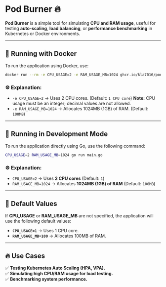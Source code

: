 # Pod Burner 🔥

**Pod Burner** is a simple tool for simulating **CPU and RAM usage**, useful for testing **auto-scaling**, **load balancing**, or **performance benchmarking** in Kubernetes or Docker environments.

---

## 🐳 Running with Docker
To run the application using Docker, use:
```sh
docker run --rm -e CPU_USAGE=2 -e RAM_USAGE_MB=1024 ghcr.io/kla7016/pod-burner:latest
```

### ⚙️ Explanation:
- `-e CPU_USAGE=2` → Uses 2 CPU cores. (Default: `1 CPU core`) **Note:** CPU usage must be an integer; decimal values are not allowed.
- `-e RAM_USAGE_MB=1024` → Allocates 1024MB (1GB) of RAM. (Default: `100MB`)
---

## 🚀 Running in Development Mode
To run the application directly using Go, use the following command:
```sh
CPU_USAGE=2 RAM_USAGE_MB=1024 go run main.go
```

### ⚙️ Explanation:
- `CPU_USAGE=2` → Uses **2 CPU cores** (Default: `1`)
- `RAM_USAGE_MB=1024` → Allocates **1024MB (1GB) of RAM** (Default: `100MB`)

---

## 📌 Default Values
If **CPU_USAGE** or **RAM_USAGE_MB** are not specified, the application will use the following default values:
- **`CPU_USAGE=1`** → Uses 1 CPU core.
- **`RAM_USAGE_MB=100`** → Allocates 100MB of RAM.


---

## 🔥 Use Cases
✅ **Testing Kubernetes Auto Scaling (HPA, VPA).**  
✅ **Simulating high CPU/RAM usage for load testing.**  
✅ **Benchmarking system performance.**

